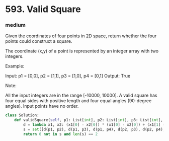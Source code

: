 # 593. Valid Square
### medium
Given the coordinates of four points in 2D space, return whether the four points could construct a square.

The coordinate (x,y) of a point is represented by an integer array with two integers.

Example:

Input: p1 = [0,0], p2 = [1,1], p3 = [1,0], p4 = [0,1]
Output: True
 

Note:

All the input integers are in the range [-10000, 10000].
A valid square has four equal sides with positive length and four equal angles (90-degree angles).
Input points have no order.


```python
class Solution:
    def validSquare(self, p1: List[int], p2: List[int], p3: List[int], p4: List[int]) -> bool:
        d = lambda x1, x2: (x1[0] - x2[0]) * (x1[0] - x2[0]) + (x1[1] - x2[1]) * (x1[1] - x2[1])
        s = set([d(p1, p2), d(p1, p3), d(p1, p4), d(p2, p3), d(p2, p4), d(p3, p4)])
        return 0 not in s and len(s) == 2
```
